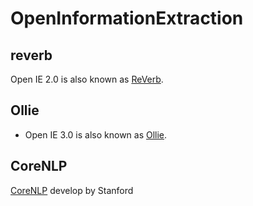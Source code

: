 # OpenInformationExtraction

## reverb
Open IE 2.0 is also known as [ReVerb](http://reverb.cs.washington.edu/).

## Ollie
* Open IE 3.0 is also known as [Ollie](http://knowitall.github.io/ollie/).

## CoreNLP
[CoreNLP](http://stanfordnlp.github.io/CoreNLP/openie.html) develop by Stanford 

